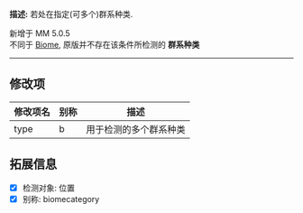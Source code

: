 **描述:** 若处在指定(可多个)群系种类.

新增于 MM 5.0.5  
不同于 [Biome](/条件/biome), 原版并不存在该条件所检测的 **群系种类**

---

修改项
---

| 修改项名  | 别称           | 描述                      |
| --------- | -------------  | ------------------------- |
| type  | b     | 用于检测的多个群系种类 |

拓展信息
---

- [x] 检测对象: 位置
- [x] 别称: biomecategory 